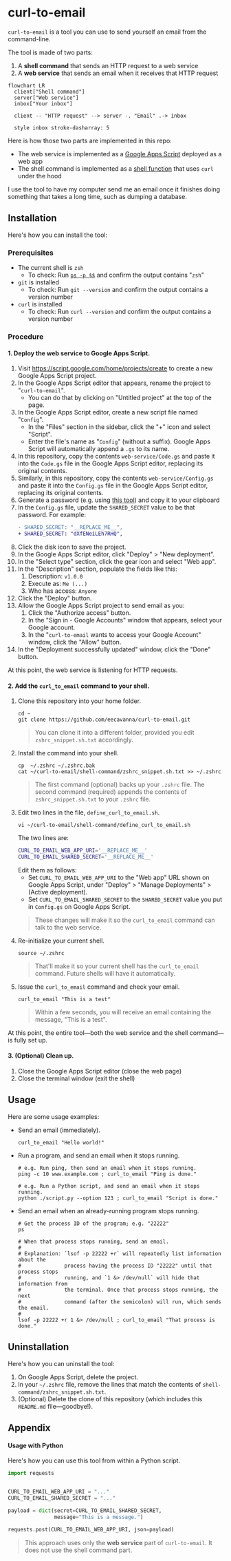 # curl-to-email

`curl-to-email` is a tool you can use to send yourself an email from the command-line.

The tool is made of two parts:

1. A **shell command** that sends an HTTP request to a web service
2. A **web service** that sends an email when it receives that HTTP request

```mermaid
flowchart LR
  client["Shell command"]
  server["Web service"]
  inbox["Your inbox"]

  client -- "HTTP request" --> server -. "Email" .-> inbox

  style inbox stroke-dasharray: 5
```

Here is how those two parts are implemented in this repo:

- The web service is implemented as a [Google Apps Script](https://www.google.com/script/start/) deployed as a web app
- The shell command is implemented as a [shell function](https://github.com/rothgar/mastering-zsh/blob/master/docs/helpers/functions.md) that uses `curl` under the hood

I use the tool to have my computer send me an email once it finishes doing something that takes a long time, such as dumping a database.

## Installation

Here's how you can install the tool:

### Prerequisites

- The current shell is `zsh`
    - To check: Run [`ps -p $$`](https://askubuntu.com/a/590903) and confirm the output contains "`zsh`"
- `git` is installed
    - To check: Run `git --version` and confirm the output contains a version number
- `curl` is installed
    - To check: Run `curl --version` and confirm the output contains a version number

### Procedure

#### 1. Deploy the web service to Google Apps Script.

1. Visit https://script.google.com/home/projects/create to create a new Google Apps Script project.
1. In the Google Apps Script editor that appears, rename the project to "`curl-to-email`".
    - You can do that by clicking on "Untitled project" at the top of the page.
1. In the Google Apps Script editor, create a new script file named "`Config`".
    - In the "Files" section in the sidebar, click the "+" icon and select "Script".
    - Enter the file's name as "`Config`" (without a suffix). Google Apps Script will automatically append a `.gs` to its name.
1. In this repository, copy the contents `web-service/Code.gs` and paste it into the `Code.gs` file in the Google Apps Script editor, replacing its original contents.
1. Similarly, in this repository, copy the contents `web-service/Config.gs` and paste it into the `Config.gs` file in the Google Apps Script editor, replacing its original contents.
1. Generate a password (e.g. using [this tool](https://bitwarden.com/password-generator/)) and copy it to your clipboard
1. In the `Config.gs` file, update the `SHARED_SECRET` value to be that password. For example:
   ```diff
   - SHARED_SECRET: "__REPLACE_ME__",
   + SHARED_SECRET: "dXfENeiLEh7RHQ",
   ```
1. Click the disk icon to save the project.
1. In the Google Apps Script editor, click "Deploy" > "New deployment".
1. In the "Select type" section, click the gear icon and select "Web app".
1. In the "Description" section, populate the fields like this:
    1. Description: `v1.0.0`
    1. Execute as: `Me (...)`
    1. Who has access: `Anyone`
1. Click the "Deploy" button.
1. Allow the Google Apps Script project to send email as you:
    1. Click the "Authorize access" button.
    1. In the "Sign in - Google Accounts" window that appears, select your Google account.
    1. In the "`curl-to-email` wants to access your Google Account" window, click the "Allow" button.
1. In the "Deployment successfully updated" window, click the "Done" button.

At this point, the web service is listening for HTTP requests.

#### 2. Add the `curl_to_email` command to your shell.

1. Clone this repository into your home folder.
    ```shell
    cd ~
    git clone https://github.com/eecavanna/curl-to-email.git
    ```
    > You can clone it into a different folder, provided you edit `zshrc_snippet.sh.txt` accordingly.
1. Install the command into your shell.
    ```shell
    cp  ~/.zshrc ~/.zshrc.bak
    cat ~/curl-to-email/shell-command/zshrc_snippet.sh.txt >> ~/.zshrc
    ```
    > The first command (optional) backs up your `.zshrc` file. The second command (required) appends the contents of `zshrc_snippet.sh.txt` to your `.zshrc` file.
1. Edit two lines in the file, `define_curl_to_email.sh`.
    ```shell
    vi ~/curl-to-email/shell-command/define_curl_to_email.sh
    ```
    The two lines are:
    ```sh
    CURL_TO_EMAIL_WEB_APP_URI='__REPLACE_ME__'
    CURL_TO_EMAIL_SHARED_SECRET='__REPLACE_ME__'
    ```
    Edit them as follows:
    - Set `CURL_TO_EMAIL_WEB_APP_URI` to the "Web app" URL shown on Google Apps Script, under "Deploy" > "Manage Deployments" > (Active deployment).
    - Set `CURL_TO_EMAIL_SHARED_SECRET` to the `SHARED_SECRET` value you put in `Config.gs` on Google Apps Script.
    > These changes will make it so the `curl_to_email` command can talk to the web service.
1. Re-initialize your current shell.
    ```shell
    source ~/.zshrc
    ```
    > That'll make it so your current shell has the `curl_to_email` command. Future shells will have it automatically.
1. Issue the `curl_to_email` command and check your email.
    ```shell
    curl_to_email "This is a test"
    ```
    > Within a few seconds, you will receive an email containing the message, "This is a test".

At this point, the entire tool—both the web service and the shell command—is fully set up.

#### 3. (Optional) Clean up.

1. Close the Google Apps Script editor (close the web page)
1. Close the terminal window (exit the shell)

## Usage

Here are some usage examples:

- Send an email (immediately).
  ```shell
  curl_to_email "Hello world!"
  ```
- Run a program, and send an email when it stops running.
  ```shell
  # e.g. Run ping, then send an email when it stops running.
  ping -c 10 www.example.com ; curl_to_email "Ping is done."

  # e.g. Run a Python script, and send an email when it stops running.
  python ./script.py --option 123 ; curl_to_email "Script is done."
  ```
- Send an email when an already-running program stops running.
  ```shell
  # Get the process ID of the program; e.g. "22222"
  ps
  
  # When that process stops running, send an email.
  #
  # Explanation: `lsof -p 22222 +r` will repeatedly list information about the
  #              process having the process ID "22222" until that process stops
  #              running, and `1 &> /dev/null` will hide that information from
  #              the terminal. Once that process stops running, the next
  #              command (after the semicolon) will run, which sends the email.
  #              
  lsof -p 22222 +r 1 &> /dev/null ; curl_to_email "That process is done."
  ```

## Uninstallation

Here's how you can uninstall the tool:

1. On Google Apps Script, delete the project.
1. In your `~/.zshrc` file, remove the lines that match the contents of `shell-command/zshrc_snippet.sh.txt`.
1. (Optional) Delete the clone of this repository (which includes this `README.md` file—goodbye!).

## Appendix

#### Usage with Python

Here's how you can use this tool from within a Python script.

```py
import requests


CURL_TO_EMAIL_WEB_APP_URI = "..."
CURL_TO_EMAIL_SHARED_SECRET = "..."

payload = dict(secret=CURL_TO_EMAIL_SHARED_SECRET,
               message="This is a message.")

requests.post(CURL_TO_EMAIL_WEB_APP_URI, json=payload)
```

> This approach uses only the **web service** part of `curl-to-email`. It does not use the shell command part.
